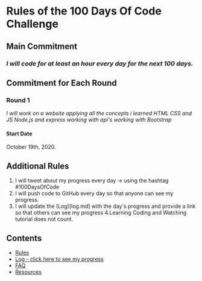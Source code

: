 # Rules of the 100 Days Of Code Challenge

## Main Commitment
### *I will code for at least an hour every day for the next 100 days.*

## Commitment for Each Round
### Round 1 
*I will work on a website applying all the concepts i learned*
*HTML CSS and JS*
*Node.js and express*
*working with api's*
*working with Bootstrap*

#### Start Date
October 19th, 2020.

## Additional Rules
1. I will tweet about my progress every day -> using the hashtag #100DaysOfCode
2. I will push code to GitHub every day so that anyone can see my progress.
3. I will update the (Log)[log.md] with the day's progress and provide a link so that others can see my progress
4.Learning Coding and Watching tutorial does not count.



## Contents
* [Rules](rules.md)
* [Log - click here to see my progress](log.md)
* [FAQ](FAQ.md)
* [Resources](resources.md)

